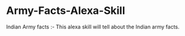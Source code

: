 # Army-Facts-Alexa-Skill
Indian Army facts :- This alexa skill will tell about the Indian army facts.
